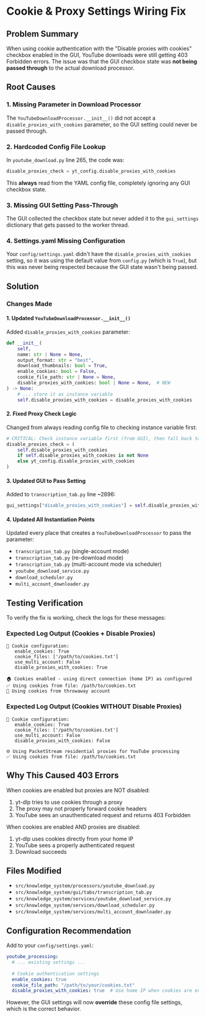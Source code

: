 # Cookie & Proxy Settings Wiring Fix

## Problem Summary

When using cookie authentication with the "Disable proxies with cookies" checkbox enabled in the GUI, YouTube downloads were still getting 403 Forbidden errors. The issue was that the GUI checkbox state was **not being passed through** to the actual download processor.

## Root Causes

### 1. Missing Parameter in Download Processor
The `YouTubeDownloadProcessor.__init__()` did not accept a `disable_proxies_with_cookies` parameter, so the GUI setting could never be passed through.

### 2. Hardcoded Config File Lookup
In `youtube_download.py` line 265, the code was:
```python
disable_proxies_check = yt_config.disable_proxies_with_cookies
```

This **always** read from the YAML config file, completely ignoring any GUI checkbox state.

### 3. Missing GUI Setting Pass-Through
The GUI collected the checkbox state but never added it to the `gui_settings` dictionary that gets passed to the worker thread.

### 4. Settings.yaml Missing Configuration
Your `config/settings.yaml` didn't have the `disable_proxies_with_cookies` setting, so it was using the default value from `config.py` (which is `True`), but this was never being respected because the GUI state wasn't being passed.

## Solution

### Changes Made

#### 1. Updated `YouTubeDownloadProcessor.__init__()` 
Added `disable_proxies_with_cookies` parameter:
```python
def __init__(
    self,
    name: str | None = None,
    output_format: str = "best",
    download_thumbnails: bool = True,
    enable_cookies: bool = False,
    cookie_file_path: str | None = None,
    disable_proxies_with_cookies: bool | None = None,  # NEW
) -> None:
    # ... store it as instance variable
    self.disable_proxies_with_cookies = disable_proxies_with_cookies
```

#### 2. Fixed Proxy Check Logic
Changed from always reading config file to checking instance variable first:
```python
# CRITICAL: Check instance variable first (from GUI), then fall back to config
disable_proxies_check = (
    self.disable_proxies_with_cookies
    if self.disable_proxies_with_cookies is not None
    else yt_config.disable_proxies_with_cookies
)
```

#### 3. Updated GUI to Pass Setting
Added to `transcription_tab.py` line ~2896:
```python
gui_settings["disable_proxies_with_cookies"] = self.disable_proxies_with_cookies_checkbox.isChecked()
```

#### 4. Updated All Instantiation Points
Updated every place that creates a `YouTubeDownloadProcessor` to pass the parameter:
- `transcription_tab.py` (single-account mode)
- `transcription_tab.py` (re-download mode)
- `transcription_tab.py` (multi-account mode via scheduler)
- `youtube_download_service.py`
- `download_scheduler.py`
- `multi_account_downloader.py`

## Testing Verification

To verify the fix is working, check the logs for these messages:

### Expected Log Output (Cookies + Disable Proxies)
```
🍪 Cookie configuration:
   enable_cookies: True
   cookie_files: ['/path/to/cookies.txt']
   use_multi_account: False
   disable_proxies_with_cookies: True

🏠 Cookies enabled - using direct connection (home IP) as configured
✅ Using cookies from file: /path/to/cookies.txt
🍪 Using cookies from throwaway account
```

### Expected Log Output (Cookies WITHOUT Disable Proxies)
```
🍪 Cookie configuration:
   enable_cookies: True
   cookie_files: ['/path/to/cookies.txt']
   use_multi_account: False
   disable_proxies_with_cookies: False

🌐 Using PacketStream residential proxies for YouTube processing
✅ Using cookies from file: /path/to/cookies.txt
```

## Why This Caused 403 Errors

When cookies are enabled but proxies are NOT disabled:
1. yt-dlp tries to use cookies through a proxy
2. The proxy may not properly forward cookie headers
3. YouTube sees an unauthenticated request and returns 403 Forbidden

When cookies are enabled AND proxies are disabled:
1. yt-dlp uses cookies directly from your home IP
2. YouTube sees a properly authenticated request
3. Download succeeds

## Files Modified

- `src/knowledge_system/processors/youtube_download.py`
- `src/knowledge_system/gui/tabs/transcription_tab.py`
- `src/knowledge_system/services/youtube_download_service.py`
- `src/knowledge_system/services/download_scheduler.py`
- `src/knowledge_system/services/multi_account_downloader.py`

## Configuration Recommendation

Add to your `config/settings.yaml`:
```yaml
youtube_processing:
  # ... existing settings ...
  
  # Cookie authentication settings
  enable_cookies: true
  cookie_file_path: "/path/to/your/cookies.txt"
  disable_proxies_with_cookies: true  # Use home IP when cookies are enabled
```

However, the GUI settings will now **override** these config file settings, which is the correct behavior.
